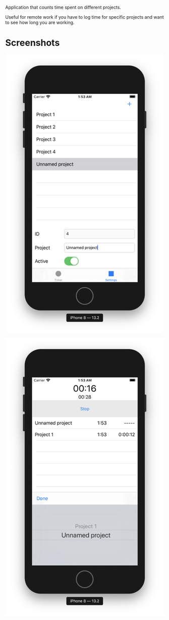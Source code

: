 Application that counts time spent on different projects.

Useful for remote work if you have to log time for specific projects and want to see how long you are working.

# Screenshots

![](Screenshots/2020_04_13-projects-list.png)

![](Screenshots/2020_04_13-time-log.png)
